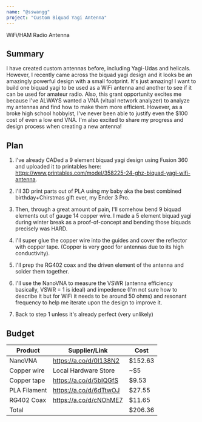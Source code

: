 ```yaml
---
name: "@sswangg"
project: "Custom Biquad Yagi Antenna"
---
```


WiFi/HAM Radio Antenna

## Summary

I have created custom antennas before, including Yagi-Udas and helicals. However, I recently came across the biquad yagi design and it looks be an amazingly powerful design with a small footprint. It's just amazing! I want to build one biquad yagi to be used as a WiFi antenna and another to see if it can be used for amateur radio. 
Also, this grant opportunity excites me because I've ALWAYS wanted a VNA (vitual network analyzer) to analyze my antennas and find how to make them more efficient. However, as a broke high school hobbyist, I've never been able to justify even the $100 cost of even a low end VNA.
I'm also excited to share my progress and design process when creating a new antenna!

## Plan

1. I've already CADed a 9 element biquad yagi design using Fusion 360 and uploaded it to printables here: https://www.printables.com/model/358225-24-ghz-biquad-yagi-wifi-antenna.

2. I'll 3D print parts out of PLA using my baby aka the best combined birthday+Chirstmas gift ever, my Ender 3 Pro.

3. Then, through a great amount of pain, I'll somehow bend 9 biquad elements out of gauge 14 copper wire. I made a 5 element biquad yagi during winter break as a proof-of-concept and bending those biquads precisely was HARD.

4. I'll super glue the copper wire into the guides and cover the reflector with copper tape. (Copper is very good for antennas due to its high conductivity).

5. I'll prep the RG402 coax and the driven element of the antenna and solder them together.

6. I'll use the NanoVNA to measure the VSWR (antenna efficiency basically, VSWR = 1 is ideal) and impedence (I'm not sure how to describe it but for WiFi it needs to be around 50 ohms) and resonant frequency to help me iterate upon the design to improve it.

7. Back to step 1 unless it's already perfect (very unlikely)

## Budget

| Product         | Supplier/Link                         | Cost   |
| --------------- | ------------------------------------- | ------ |
| NanoVNA         | https://a.co/d/0I138N2                | $152.63|
| Copper wire     | Local Hardware Store                  | ~$5    |
| Copper tape     | https://a.co/d/5bIQGfS                | $9.53  |
| PLA Filament    | https://a.co/d/6dTtwOJ                | $27.55 |
| RG402 Coax      | https://a.co/d/cNOhME7                | $11.65 |
| Total           |                                       | $206.36|
